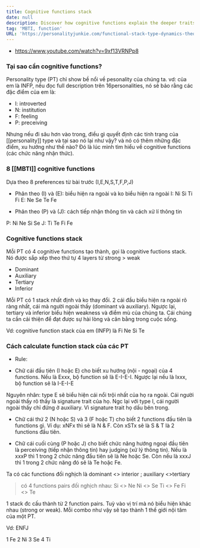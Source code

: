 ```yaml
---
title: Cognitive functions stack
date: null
description: Discover how cognitive functions explain the deeper traits behind MBTI personality types and learn how to calculate your unique cognitive function stack for better self-awareness.
tag: 'MBTI, function'
URL: 'https://personalityjunkie.com/functional-stack-type-dynamics-theory/'
---
```


* https://www.youtube.com/watch?v=9xf13VRNPp8

###  Tại sao cần cognitive functions?
 Personality type (PT) chỉ show bề nổi về pesonality của chúng ta. 
 vd: của em là INFP, nếu đọc full description trên 16personalities, nó sẽ bảo rằng các đặc điểm của em là:
 + I: introverted
 + N: institution
 + F: feeling
 + P: preceiving

 Nhưng nếu đi sâu hơn vào trong, điều gì quyết định các tính trạng của [[personality]] type và tại sao nó lại như vậy? và nó có thêm những đặc điểm, xu hướng như thế nào? Đó là lúc mình tìm hiểu về cognitive functions (các chức năng nhận thức).

 ### 8 [[MBTI]] cognitive functions 

 Dựa theo 8 preferences từ bài trước (I,E,N,S,T,F,P,J)
 - Phân theo (I) và (E): biểu hiện ra ngoài và ko biểu hiện ra ngoài
 I: Ni Si Ti Fi
 E: Ne Se Te Fe
 
 - Phân theo (P) và (J): cách tiếp nhận thông tin và cách xử lí thông tin 
 
 P: Ni Ne Si Se
 J: Ti Te Fi Fe
 

### Cognitive functions stack 

 Mỗi PT có 4 cognitive functions tạo thành, gọi là cognitive fuctions stack. Nó được sắp xếp theo thứ tự 4 layers từ strong > weak 

 + Dominant
 + Auxiliary
 + Tertiary
 + Inferior

 Mỗi PT có 1 stack nhất định và ko thay đổi. 2 cái đầu biểu hiện ra ngoài rõ ràng nhất, cái mà người ngoài thấy (dominant và auxiliary). Ngược lại, tertiary và inferior biểu hiện weakness và điểm mù của chúng ta. Cái chúng ta cần cải thiện để đạt được sự hài lòng và cân bằng trong cuộc sống.

Vd: cognitive function stack của em (INFP) là Fi Ne Si Te
 
### Cách calculate function stack của các PT

- Rule:
+ Chữ cái đầu tiên (I hoặc E) cho biết xu hướng (nội - ngoại) của 4 functions. Nếu là Exxx, bộ function sẽ là E-I-E-I. Ngược lại nếu là Ixxx, bộ function sẽ là I-E-I-E

Nguyên nhân: type E sẽ biểu hiện cái nổi trội nhất của họ ra ngoài. Cái người ngoài thấy rõ thấy là signature trait của họ. Ngc lại với type I, cái người ngoài thấy chỉ đứng ở auxiliary. Vì signature trait họ dấu bên trong.

+ Chữ cái thứ 2 (N hoặc S) và 3 (F hoặc T) cho biết 2 functions đầu tiên là functions gì. Ví dụ: xNFx thì sẽ là N & F. Còn xSTx sẽ là S & T là 2 functions đầu tiên.

+ Chữ cái cuối cùng (P hoặc J) cho biết chức năng hướng ngoại đầu tiên là perceiving (tiếp nhận thông tin) hay judging (xử lý thông tin). Nếu là xxxP thì 1 trong 2 chức năng đầu tiên sẽ là Ne hoặc Se. Còn nếu là xxxJ thì 1 trong 2 chức năng đó sẽ là Te hoặc Fe.

Ta có các functions đối nghịch là dominant <> interior ; auxiliary <>tertiary

> có 4 functions pairs đối nghịch nhau:
Si <> Ne
Ni <> Se
Ti <> Fe
Fi <> Te

1 stack đc cấu thành từ 2 function pairs. Tuỳ vào vị trí mà nó biểu hiện khác nhau (strong or weak). Mỗi combo như vậy sẽ tạo thành 1 thế giới nội tâm của một PT.

Vd: ENFJ

1 Fe
2 Ni
3 Se
4 Ti

